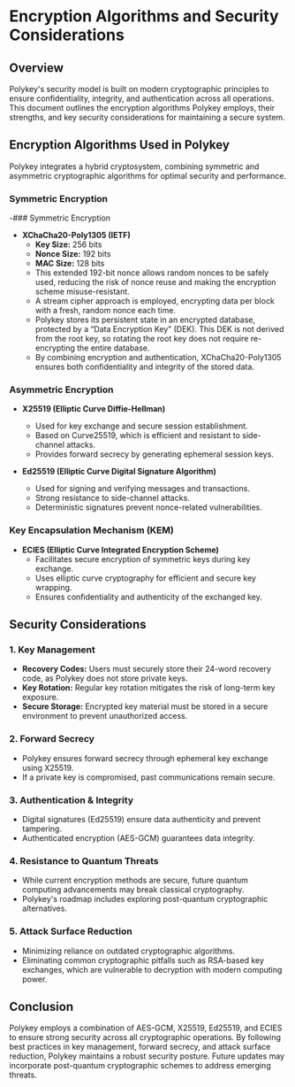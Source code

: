# Encryption Algorithms and Security Considerations

## Overview

Polykey's security model is built on modern cryptographic principles to ensure
confidentiality, integrity, and authentication across all operations. This
document outlines the encryption algorithms Polykey employs, their strengths,
and key security considerations for maintaining a secure system.

## Encryption Algorithms Used in Polykey

Polykey integrates a hybrid cryptosystem, combining symmetric and asymmetric
cryptographic algorithms for optimal security and performance.

### Symmetric Encryption

-### Symmetric Encryption

- **XChaCha20-Poly1305 (IETF)**  
  - **Key Size:** 256 bits  
  - **Nonce Size:** 192 bits  
  - **MAC Size:** 128 bits  
  - This extended 192-bit nonce allows random nonces to be safely used, reducing the risk of nonce reuse and making the encryption scheme misuse-resistant.  
  - A stream cipher approach is employed, encrypting data per block with a fresh, random nonce each time.
  - Polykey stores its persistent state in an encrypted database, protected by a “Data Encryption Key” (DEK). This DEK is not derived from the root key, so rotating the root key does not require re-encrypting the entire database.
  - By combining encryption and authentication, XChaCha20-Poly1305 ensures both confidentiality and integrity of the stored data.

### Asymmetric Encryption

- **X25519 (Elliptic Curve Diffie-Hellman)**

  - Used for key exchange and secure session establishment.
  - Based on Curve25519, which is efficient and resistant to side-channel
    attacks.
  - Provides forward secrecy by generating ephemeral session keys.

- **Ed25519 (Elliptic Curve Digital Signature Algorithm)**
  - Used for signing and verifying messages and transactions.
  - Strong resistance to side-channel attacks.
  - Deterministic signatures prevent nonce-related vulnerabilities.

### Key Encapsulation Mechanism (KEM)

- **ECIES (Elliptic Curve Integrated Encryption Scheme)**
  - Facilitates secure encryption of symmetric keys during key exchange.
  - Uses elliptic curve cryptography for efficient and secure key wrapping.
  - Ensures confidentiality and authenticity of the exchanged key.

## Security Considerations

### 1. Key Management

- **Recovery Codes:** Users must securely store their 24-word recovery code, as
  Polykey does not store private keys.
- **Key Rotation:** Regular key rotation mitigates the risk of long-term key
  exposure.
- **Secure Storage:** Encrypted key material must be stored in a secure
  environment to prevent unauthorized access.

### 2. Forward Secrecy

- Polykey ensures forward secrecy through ephemeral key exchange using X25519.
- If a private key is compromised, past communications remain secure.

### 3. Authentication & Integrity

- Digital signatures (Ed25519) ensure data authenticity and prevent tampering.
- Authenticated encryption (AES-GCM) guarantees data integrity.

### 4. Resistance to Quantum Threats

- While current encryption methods are secure, future quantum computing
  advancements may break classical cryptography.
- Polykey's roadmap includes exploring post-quantum cryptographic alternatives.

### 5. Attack Surface Reduction

- Minimizing reliance on outdated cryptographic algorithms.
- Eliminating common cryptographic pitfalls such as RSA-based key exchanges,
  which are vulnerable to decryption with modern computing power.

## Conclusion

Polykey employs a combination of AES-GCM, X25519, Ed25519, and ECIES to ensure
strong security across all cryptographic operations. By following best practices
in key management, forward secrecy, and attack surface reduction, Polykey
maintains a robust security posture. Future updates may incorporate post-quantum
cryptographic schemes to address emerging threats.
